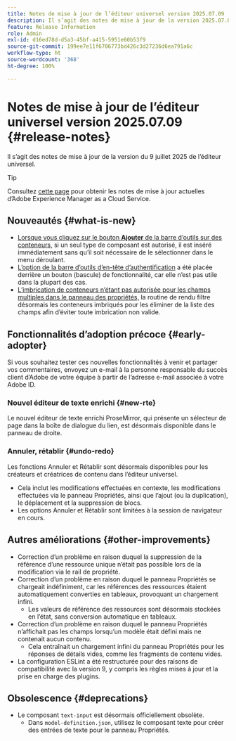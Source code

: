 ```yaml
---
title: Notes de mise à jour de l’éditeur universel version 2025.07.09
description: Il s’agit des notes de mise à jour de la version 2025.07.09 de l’éditeur universel.
feature: Release Information
role: Admin
exl-id: d16ed78d-d5a3-45bf-a415-5951e60b53f9
source-git-commit: 199ee7e11f6706773bd426c3d27236d6ea791a6c
workflow-type: ht
source-wordcount: '368'
ht-degree: 100%

---
```



# Notes de mise à jour de l’éditeur universel version 2025.07.09 {#release-notes}

Il s’agit des notes de mise à jour de la version du 9 juillet 2025 de l’éditeur universel.

>[!TIP]
>
>Consultez [cette page](/help/release-notes/release-notes-cloud/release-notes-current.md) pour obtenir les notes de mise à jour actuelles d’Adobe Experience Manager as a Cloud Service.

## Nouveautés {#what-is-new}

* [Lorsque vous cliquez sur le bouton **Ajouter** de la barre d’outils sur des conteneurs,](/help/sites-cloud/authoring/universal-editor/authoring.md#adding-components) si un seul type de composant est autorisé, il est inséré immédiatement sans qu’il soit nécessaire de le sélectionner dans le menu déroulant.
* [L’option de la barre d’outils d’en-tête d’authentification](/help/sites-cloud/authoring/universal-editor/navigation.md#autentication-settings) a été placée derrière un bouton (bascule) de fonctionnalité, car elle n’est pas utile dans la plupart des cas.
* [L’imbrication de conteneurs n’étant pas autorisée pour les champs multiples dans le panneau des propriétés,](/help/implementing/universal-editor/field-types.md#fields) la routine de rendu filtre désormais les conteneurs imbriqués pour les éliminer de la liste des champs afin d’éviter toute imbrication non valide.

## Fonctionnalités d’adoption précoce {#early-adopter}

Si vous souhaitez tester ces nouvelles fonctionnalités à venir et partager vos commentaires, envoyez un e-mail à la personne responsable du succès client d’Adobe de votre équipe à partir de l’adresse e-mail associée à votre Adobe ID.

### Nouvel éditeur de texte enrichi {#new-rte}

Le nouvel éditeur de texte enrichi ProseMirror, qui présente un sélecteur de page dans la boîte de dialogue du lien, est désormais disponible dans le panneau de droite.

### Annuler, rétablir {#undo-redo}

Les fonctions Annuler et Rétablir sont désormais disponibles pour les créateurs et créatrices de contenu dans l’éditeur universel.

* Cela inclut les modifications effectuées en contexte, les modifications effectuées via le panneau Propriétés, ainsi que l’ajout (ou la duplication), le déplacement et la suppression de blocs.
* Les options Annuler et Rétablir sont limitées à la session de navigateur en cours.

## Autres améliorations {#other-improvements}

* Correction d’un problème en raison duquel la suppression de la référence d’une ressource unique n’était pas possible lors de la modification via le rail de propriété.
* Correction d’un problème en raison duquel le panneau Propriétés se chargeait indéfiniment, car les références des ressources étaient automatiquement converties en tableaux, provoquant un chargement infini.
   * Les valeurs de référence des ressources sont désormais stockées en l’état, sans conversion automatique en tableaux.
* Correction d’un problème en raison duquel le panneau Propriétés n’affichait pas les champs lorsqu’un modèle était défini mais ne contenait aucun contenu.
   * Cela entraînait un chargement infini du panneau Propriétés pour les réponses de détails vides, comme les fragments de contenu vides.
* La configuration ESLint a été restructurée pour des raisons de compatibilité avec la version 9, y compris les règles mises à jour et la prise en charge des plugins.

## Obsolescence {#deprecations}

* Le composant `text-input` est désormais officiellement obsolète.
   * Dans `model-definition.json`, utilisez le composant texte pour créer des entrées de texte pour le panneau Propriétés.
